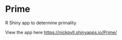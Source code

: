 # Prime
R Shiny app to determine primality

View the app here https://nickpyll.shinyapps.io/Prime/ 

